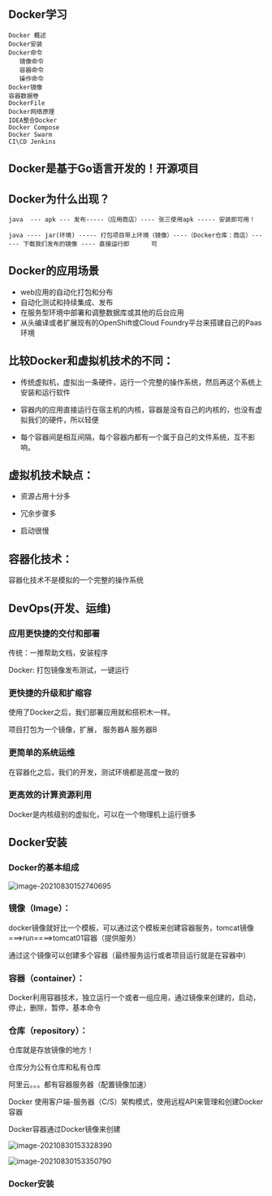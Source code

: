 ## Docker学习

```
Docker 概述
Docker安装
Docker命令
   镜像命令
   容器命令
   操作命令
Docker镜像
容器数据卷
DockerFile
Docker网络原理
IDEA整合Docker
Docker Compose
Docker Swarm
CI\CD Jenkins
```

## Docker是基于Go语言开发的！开源项目



## Docker为什么出现？

  	java  --- apk --- 发布-----（应用商店）---- 张三使用apk ----- 安装即可用！

  	java ---- jar(环境) ----- 打包项目带上环境（镜像）----（Docker仓库：商店）------ 下载我们发布的镜像 ---- 直接运行即  	  可



##  Docker的应用场景

- web应用的自动化打包和分布
- 自动化测试和持续集成、发布
- 在服务型环境中部署和调整数据库或其他的后台应用
- 从头编译或者扩展现有的OpenShift或Cloud Foundry平台来搭建自己的Paas环境

 

## 比较Docker和虚拟机技术的不同：

-  传统虚拟机，虚拟出一条硬件，运行一个完整的操作系统，然后再这个系统上安装和运行软件

- 容器内的应用直接运行在宿主机的内核，容器是没有自己的内核的，也没有虚拟我们的硬件，所以轻便

- 每个容器间是相互间隔，每个容器内都有一个属于自己的文件系统，互不影响。

  

## 虚拟机技术缺点：

- 资源占用十分多

- 冗余步骤多

- 启动很慢

  

## 容器化技术：

容器化技术不是模拟的一个完整的操作系统



## DevOps(开发、运维)

### 应用更快捷的交付和部署

传统：一推帮助文档，安装程序

Docker: 打包镜像发布测试，一键运行

### 更快捷的升级和扩缩容

使用了Docker之后，我们部署应用就和搭积木一样。

项目打包为一个镜像，扩展， 服务器A 服务器B

### 更简单的系统运维

在容器化之后，我们的开发，测试环境都是高度一致的

### 更高效的计算资源利用

Docker是内核级别的虚拟化，可以在一个物理机上运行很多





## Docker安装

### Docker的基本组成

![image-20210830152740695](C:\Users\yjywangd\AppData\Roaming\Typora\typora-user-images\image-20210830152740695.png)

### 镜像（Image）：

docker镜像就好比一个模板，可以通过这个模板来创建容器服务，tomcat镜像===>run====>tomcat01容器（提供服务）

通过这个镜像可以创建多个容器（最终服务运行或者项目运行就是在容器中）

### 容器（container）：

Docker利用容器技术，独立运行一个或者一组应用，通过镜像来创建的，启动，停止，删除，暂停，基本命令

### 仓库（repository）：

仓库就是存放镜像的地方！

仓库分为公有仓库和私有仓库

阿里云。。。都有容器服务器（配置镜像加速）

Docker 使用客户端-服务器（C/S）架构模式，使用远程API来管理和创建Docker 容器

Docker容器通过Docker镜像来创建

![image-20210830153328390](C:\Users\yjywangd\AppData\Roaming\Typora\typora-user-images\image-20210830153328390.png)

![image-20210830153350790](C:\Users\yjywangd\AppData\Roaming\Typora\typora-user-images\image-20210830153350790.png)

###   Docker安装

  

